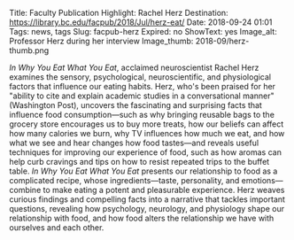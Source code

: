Title: Faculty Publication Highlight: Rachel Herz
Destination: https://library.bc.edu/facpub/2018/Jul/herz-eat/
Date: 2018-09-24 01:01 
Tags: news, tags 
Slug: facpub-herz
Expired: no
ShowText: yes
Image_alt: Professor Herz during her interview
Image_thumb: 2018-09/herz-thumb.png

<em>In Why You Eat What You Eat</em>, acclaimed neuroscientist Rachel Herz examines the sensory, psychological, neuroscientific, and physiological factors that influence our eating habits. Herz, who's been praised for her "ability to cite and explain academic studies in a conversational manner" (Washington Post), uncovers the fascinating and surprising facts that influence food consumption—such as why bringing reusable bags to the grocery store encourages us to buy more treats, how our beliefs can affect how many calories we burn, why TV influences how much we eat, and how what we see and hear changes how food tastes—and reveals useful techniques for improving our experience of food, such as how aromas can help curb cravings and tips on how to resist repeated trips to the buffet table. <em>In Why You Eat What You Eat</em> presents our relationship to food as a complicated recipe, whose ingredients—taste, personality, and emotions—combine to make eating a potent and pleasurable experience. Herz weaves curious findings and compelling facts into a narrative that tackles important questions, revealing how psychology, neurology, and physiology shape our relationship with food, and how food alters the relationship we have with ourselves and each other.